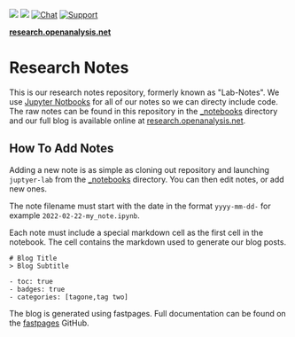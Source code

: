 ![](https://github.com/OALabs/research/workflows/CI/badge.svg) 
![](https://github.com/OALabs/research/workflows/GH-Pages%20Status/badge.svg) 
[![Chat](https://img.shields.io/badge/Chat-Discord-blueviolet)](https://discord.gg/UWdMC3W2qn) 
[![Support](https://img.shields.io/badge/Support-Patreon-FF424D)](https://www.patreon.com/oalabs)


[**research.openanalysis.net**](https://research.openanalysis.net)

# Research Notes

This is our research notes repository, formerly known as "Lab-Notes". We use [Jupyter Notbooks](https://jupyter.org/) for all of our notes so we can directy include code. The raw notes can be found in this repository in the [_notebooks](https://github.com/OALabs/research/tree/master/_notebooks) directory and our full blog is available online at [research.openanalysis.net](https://research.openanalysis.net).


## How To Add Notes

Adding a new note is as simple as cloning out repository and launching `juptyer-lab` from the [_notebooks](https://github.com/OALabs/research/tree/master/_notebooks) directory. You can then edit notes, or add new ones. 

The note filename must start with the date in the format `yyyy-mm-dd-` for example `2022-02-22-my_note.ipynb`.

Each note must include a special markdown cell as the first cell in the notebook. The cell contains the markdown used to generate our blog posts. 
```
# Blog Title
> Blog Subtitle

- toc: true 
- badges: true
- categories: [tagone,tag two]
```
The blog is generated using fastpages. Full documentation can be found on the [fastpages](https://github.com/fastai/fastpages) GitHub.


